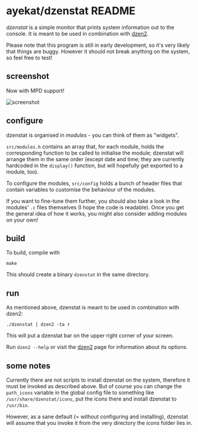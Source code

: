 ayekat/dzenstat README
======================


*dzenstat* is a simple monitor that prints system information out to the
console. It is meant to be used in combination with
<a href="http://github.com/robm/dzen/">dzen2</a>.

Please note that this program is still in early development, so it's very likely
that things are buggy. However it should not break anything on the system, so
feel free to test!


screenshot
----------

Now with MPD support!

![screenshot](http://ayekat.ch/img/host/github.com/screen_dzenstat.png)


configure
---------

dzenstat is organised in *modules* - you can think of them as "widgets".

<code>src/modules.h</code> contains an array that, for each module, holds the
corresponding function to be called to initialise the module; dzenstat will
arrange them in the same order (except date and time; they are currently
hardcoded in the <code>display()</code> function, but will hopefully get
exported to a module, too).

To configure the modules, <code>src/config</code> holds a bunch of header files
that contain variables to customise the behaviour of the modules.

If you want to fine-tune them further, you should also take a look in the
modules' <code>.c</code> files themselves (I hope the code is readable). Once
you get the general idea of how it works, you might also consider adding modules
on your own!


build
-----

To build, compile with

	make

This should create a binary <code>dzenstat</code> in the same directory.


run
---

As mentioned above, dzenstat is meant to be used in combination with dzen2:

	./dzenstat | dzen2 -ta r

This will put a dzenstat bar on the upper right corner of your screen.

Run <code>dzen2 --help</code> or visit the
<a href="http://github.com/robm/dzen/">dzen2</a> page for information about its
options.


some notes
----------

Currently there are not scripts to install dzenstat on the system, therefore it
must be invoked as described above. But of course you can change the
<code>path\_icons</code> variable in the global config file to something like
<code>/usr/share/dzenstat/icons</code>, put the icons there and install dzenstat
to <code>/usr/bin</code>.

However, as a sane default (= without configuring and installing), dzenstat will
assume that you invoke it from the very directory the *icons* folder lies in.

